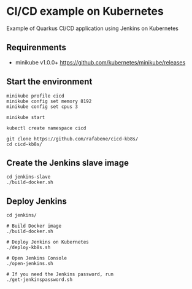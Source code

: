 # CI/CD example on Kubernetes
Example of Quarkus CI/CD application using Jenkins on Kubernetes

## Requirenments

- minikube v1.0.0+ <https://github.com/kubernetes/minikube/releases>

## Start the environment

```
minikube profile cicd
minikube config set memory 8192
minikube config set cpus 3

minikube start

kubectl create namespace cicd

git clone https://github.com/rafabene/cicd-kb8s/
cd cicd-kb8s/
```

## Create the Jenkins slave image

```
cd jenkins-slave
./build-docker.sh
```


## Deploy Jenkins

```
cd jenkins/

# Build Docker image
./build-docker.sh

# Deploy Jenkins on Kubernetes
./deploy-kb8s.sh

# Open Jenkins Console
./open-jenkins.sh

# If you need the Jenkins password, run
./get-jenkinspassword.sh

```




